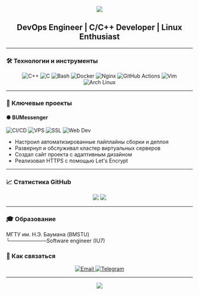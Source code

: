 <div>
  <div align="center">
    <img src="https://capsule-render.vercel.app/api?type=waving&color=000000&height=200&section=header&text=KonstantinVizor&fontColor=e00000&fontSize=50&animation=fadeIn&fontAlignY=35">
    <h2>DevOps Engineer | C/C++ Developer | Linux Enthusiast</h2>
  </div>
  <hr>
  <h3>🛠 Технологии и инструменты</h3>
  <p align="center">
    <img src="https://img.shields.io/badge/C++-000000?style=for-the-badge&logo=c%2B%2B&logoColor=red" alt="C++">
    <img src="https://img.shields.io/badge/C-000000?style=for-the-badge&logo=c&logoColor=red" alt="C">
    <img src="https://img.shields.io/badge/Bash-000000?style=for-the-badge&logo=gnu-bash&logoColor=red" alt="Bash">
    <img src="https://img.shields.io/badge/Docker-000000?style=for-the-badge&logo=docker&logoColor=red" alt="Docker">
    <img src="https://img.shields.io/badge/Nginx-000000?style=for-the-badge&logo=nginx&logoColor=red" alt="Nginx">
    <img src="https://img.shields.io/badge/GitHub_Actions-000000?style=for-the-badge&logo=githubactions&logoColor=red" alt="GitHub Actions">
    <img src="https://img.shields.io/badge/Vim-000000?style=for-the-badge&logo=vim&logoColor=red" alt="Vim">
    <img src="https://img.shields.io/badge/Arch_Linux-000000?style=for-the-badge&logo=arch-linux&logoColor=red" alt="Arch Linux">
  </p>
  <hr>
  <h3>🔺 Ключевые проекты</h3>
  <h4>● BUMessenger</h4>
  <img src="https://img.shields.io/badge/-CI/CD-000000?style=flat&logo=githubactions&logoColor=red" alt="CI/CD">
  <img src="https://img.shields.io/badge/-VPS-000000?style=flat&logo=digitalocean&logoColor=red" alt="VPS">
  <img src="https://img.shields.io/badge/-SSL-000000?style=flat&logo=letsencrypt&logoColor=red" alt="SSL">
  <img src="https://img.shields.io/badge/-Web_Dev-000000?style=flat&logo=html5&logoColor=red" alt="Web Dev">
  <ul>
    <li>Настроил автоматизированные пайплайны сборки и деплоя</li>
    <li>Развернул и обслуживал кластер виртуальных серверов</li>
    <li>Создал сайт проекта с адаптивным дизайном</li>
    <li>Реализовал HTTPS с помощью Let's Encrypt</li>
  </ul>
  <hr>
  <h3>📈 Статистика GitHub</h3>
  <div align="center">
    <img src="https://github-readme-stats.vercel.app/api?username=KonstantinVizor&show_icons=true&theme=dark&title_color=ff0000&icon_color=ff0000&bg_color=000000&hide_border=true">
    <img src="https://github-readme-stats.vercel.app/api/top-langs/?username=KonstantinVizor&layout=compact&theme=dark&title_color=ff0000&bg_color=000000&hide_border=true">
  </div>
  <hr>
  <h3>🎓 Образование</h3>
  <p>
  МГТУ им. Н.Э. Баумана (BMSTU)<br>
  └──────────Software engineer (IU7)
  </p>
  <h3>💬 Как связаться</h3>
  <p align="center">
    <a href="mailto:vizor@etern.su">
      <img src="https://img.shields.io/badge/Email-000000?style=for-the-badge&logo=gmail&logoColor=red" alt="Email">
    </a>
    <a href="https://t.me/kvizor">
      <img src="https://img.shields.io/badge/Telegram-000000?style=for-the-badge&logo=telegram&logoColor=red" alt="Telegram">
    </a>
  </p>
  <hr>
  <div align="center">
    <img src="https://capsule-render.vercel.app/api?type=waving&color=000000&height=80&section=footer&fontColor=ff0000&animation=fadeIn">
  </div>
</div>
